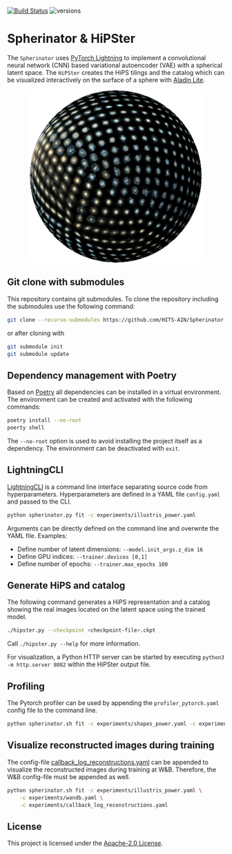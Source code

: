 [![Build Status](https://github.com/HITS-AIN/Spherinator/actions/workflows/python-package.yml/badge.svg?branch=main)](https://github.com/HITS-AIN/Spherinator/actions/workflows/python-package.yml?branch=main)
![versions](https://img.shields.io/badge/python-3.9%20%7C%203.10%20%7C%203.11-blue)

# Spherinator & HiPSter

The `Spherinator` uses [PyTorch Lightning](https://lightning.ai/docs/pytorch/stable/) to implement a convolutional neural network (CNN) based variational autoencoder (VAE) with a spherical latent space.
The `HiPSter` creates the HiPS tilings and the catalog which can be visualized interactively on the surface of a sphere with [Aladin Lite](https://github.com/cds-astro/aladin-lite).

<p align="center">
  <img src="docs/P404_f2.png" width="400" height="400">
</p>


## Git clone with submodules

This repository contains git submodules. To clone the repository including the submodules use the following command:

```bash
git clone --recurse-submodules https://github.com/HITS-AIN/Spherinator.git
```

or after cloning with

```bash
git submodule init
git submodule update
```


## Dependency management with Poetry

Based on [Poetry](https://python-poetry.org/) all dependencies can be installed in a virtual environment. The environment can be created and activated with the following commands:

```bash
poetry install --no-root
poerty shell
```

The `--no-root` option is used to avoid installing the project itself as a dependency. The environment can be deactivated with `exit`.


## LightningCLI

[LightningCLI](https://lightning.ai/docs/pytorch/latest/cli/lightning_cli.html#lightning-cli) is a command line interface separating source code from hyperparameters. Hyperparameters are defined in a YAML file `config.yaml` and passed to the CLI.

```bash
python spherinator.py fit -c experiments/illustris_power.yaml
```

Arguments can be directly defined on the command line and overwrite the YAML file.
Examples:

- Define number of latent dimensions: `--model.init_args.z_dim 16`
- Define GPU indices: `--trainer.devices [0,1]`
- Define number of epochs: `--trainer.max_epochs 100`


## Generate HiPS and catalog

The following command generates a HiPS representation and a catalog showing the real images located on the latent space using the trained model.

```bash
./hipster.py --checkpoint <checkpoint-file>.ckpt
```

Call `./hipster.py --help` for more information.

For visualization, a Python HTTP server can be started by executing `python3 -m http.server 8082` within the HiPSter output file.


## Profiling

The Pytorch profiler can be used by appending the `profiler_pytorch.yaml` config file to the command line.

```bash
python spherinator.sh fit -c experiments/shapes_power.yaml -c experiments/profiler_pytorch.yaml
```


## Visualize reconstructed images during training

The config-file [callback_log_reconstructions.yaml](experiments/callback_log_reconstructions.yaml) can be appended to visualize the reconstructed images during training at W&B. Therefore, the W&B config-file must be appended as well.

```bash
python spherinator.sh fit -c experiments/illustris_power.yaml \
    -c experiments/wandb.yaml \
    -c experiments/callback_log_reconstructions.yaml
```


## License

This project is licensed under the [Apache-2.0 License](http://www.apache.org/licenses/LICENSE-2.0).
